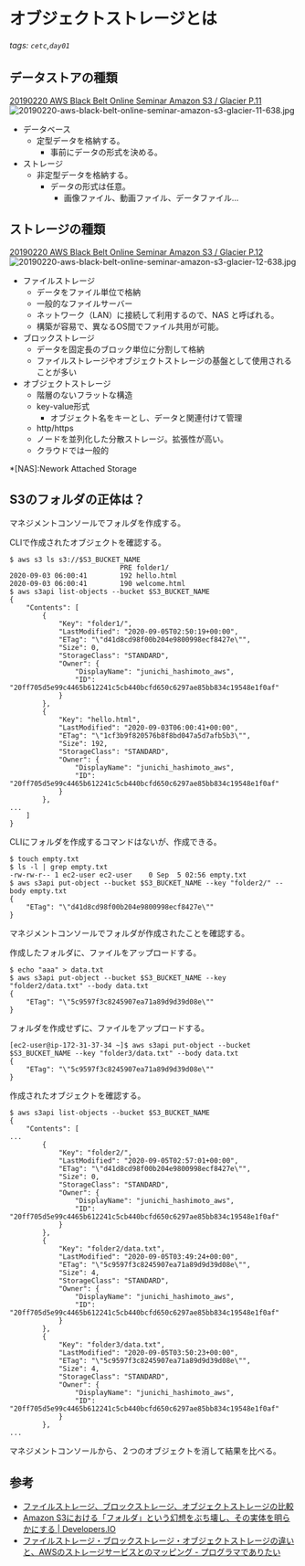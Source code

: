 オブジェクトストレージとは
=

###### tags: `cetc`,`day01`

## データストアの種類
[20190220 AWS Black Belt Online Seminar Amazon S3 / Glacier P.11](https://www.slideshare.net/AmazonWebServicesJapan/20190220-aws-black-belt-online-seminar-amazon-s3-glacier)
![20190220-aws-black-belt-online-seminar-amazon-s3-glacier-11-638.jpg](https://image.slidesharecdn.com/20190220aws-blackbelts3glacier-190226063716/95/20190220-aws-black-belt-online-seminar-amazon-s3-glacier-11-638.jpg?cb=1551163101)

- データベース
    - 定型データを格納する。
        - 事前にデータの形式を決める。
- ストレージ
    - 非定型データを格納する。
        - データの形式は任意。
            - 画像ファイル、動画ファイル、データファイル...

## ストレージの種類
[20190220 AWS Black Belt Online Seminar Amazon S3 / Glacier P.12](https://www.slideshare.net/AmazonWebServicesJapan/20190220-aws-black-belt-online-seminar-amazon-s3-glacier)
![20190220-aws-black-belt-online-seminar-amazon-s3-glacier-12-638.jpg](https://image.slidesharecdn.com/20190220aws-blackbelts3glacier-190226063716/95/20190220-aws-black-belt-online-seminar-amazon-s3-glacier-12-638.jpg?cb=1551163101)

- ファイルストレージ
    - データをファイル単位で格納
    - 一般的なファイルサーバー
    - ネットワーク（LAN）に接続して利用するので、NAS と呼ばれる。
    - 構築が容易で、異なるOS間でファイル共用が可能。
- ブロックストレージ
    - データを固定長のブロック単位に分割して格納
    - ファイルストレージやオブジェクトストレージの基盤として使用されることが多い
- オブジェクトストレージ
    - 階層のないフラットな構造
    - key-value形式
        - オブジェクト名をキーとし、データと関連付けて管理
    - http/https
    - ノードを並列化した分散ストレージ。拡張性が高い。
    - クラウドでは一般的

*[NAS]:Nework Attached Storage 

## S3のフォルダの正体は？

マネジメントコンソールでフォルダを作成する。

CLIで作成されたオブジェクトを確認する。

```bash=+
$ aws s3 ls s3://$S3_BUCKET_NAME
                           PRE folder1/
2020-09-03 06:00:41        192 hello.html
2020-09-03 06:00:41        190 welcome.html
$ aws s3api list-objects --bucket $S3_BUCKET_NAME
{
    "Contents": [
        {
            "Key": "folder1/",
            "LastModified": "2020-09-05T02:50:19+00:00",
            "ETag": "\"d41d8cd98f00b204e9800998ecf8427e\"",
            "Size": 0,
            "StorageClass": "STANDARD",
            "Owner": {
                "DisplayName": "junichi_hashimoto_aws",
                "ID": "20ff705d5e99c4465b612241c5cb440bcfd650c6297ae85bb834c19548e1f0af"
            }
        },
        {
            "Key": "hello.html",
            "LastModified": "2020-09-03T06:00:41+00:00",
            "ETag": "\"1cf3b9f820576b8f8bd047a5d7afb5b3\"",
            "Size": 192,
            "StorageClass": "STANDARD",
            "Owner": {
                "DisplayName": "junichi_hashimoto_aws",
                "ID": "20ff705d5e99c4465b612241c5cb440bcfd650c6297ae85bb834c19548e1f0af"
            }
        },
...
    ]
}
```

CLIにフォルダを作成するコマンドはないが、作成できる。
```bash=+
$ touch empty.txt
$ ls -l | grep empty.txt
-rw-rw-r-- 1 ec2-user ec2-user    0 Sep  5 02:56 empty.txt
$ aws s3api put-object --bucket $S3_BUCKET_NAME --key "folder2/" --body empty.txt
{
    "ETag": "\"d41d8cd98f00b204e9800998ecf8427e\""
}
```

マネジメントコンソールでフォルダが作成されたことを確認する。


作成したフォルダに、ファイルをアップロードする。
```bash=+
$ echo "aaa" > data.txt
$ aws s3api put-object --bucket $S3_BUCKET_NAME --key "folder2/data.txt" --body data.txt
{
    "ETag": "\"5c9597f3c8245907ea71a89d9d39d08e\""
}

```

フォルダを作成せずに、ファイルをアップロードする。
```bash=+
[ec2-user@ip-172-31-37-34 ~]$ aws s3api put-object --bucket $S3_BUCKET_NAME --key "folder3/data.txt" --body data.txt 
{
    "ETag": "\"5c9597f3c8245907ea71a89d9d39d08e\""
}

```

作成されたオブジェクトを確認する。

```bash=+
$ aws s3api list-objects --bucket $S3_BUCKET_NAME
{
    "Contents": [
...    
        {
            "Key": "folder2/",
            "LastModified": "2020-09-05T02:57:01+00:00",
            "ETag": "\"d41d8cd98f00b204e9800998ecf8427e\"",
            "Size": 0,
            "StorageClass": "STANDARD",
            "Owner": {
                "DisplayName": "junichi_hashimoto_aws",
                "ID": "20ff705d5e99c4465b612241c5cb440bcfd650c6297ae85bb834c19548e1f0af"
            }
        },
        {
            "Key": "folder2/data.txt",
            "LastModified": "2020-09-05T03:49:24+00:00",
            "ETag": "\"5c9597f3c8245907ea71a89d9d39d08e\"",
            "Size": 4,
            "StorageClass": "STANDARD",
            "Owner": {
                "DisplayName": "junichi_hashimoto_aws",
                "ID": "20ff705d5e99c4465b612241c5cb440bcfd650c6297ae85bb834c19548e1f0af"
            }
        },
        {
            "Key": "folder3/data.txt",
            "LastModified": "2020-09-05T03:50:23+00:00",
            "ETag": "\"5c9597f3c8245907ea71a89d9d39d08e\"",
            "Size": 4,
            "StorageClass": "STANDARD",
            "Owner": {
                "DisplayName": "junichi_hashimoto_aws",
                "ID": "20ff705d5e99c4465b612241c5cb440bcfd650c6297ae85bb834c19548e1f0af"
            }
        },
...
```

マネジメントコンソールから、２つのオブジェクトを消して結果を比べる。

## 参考
- [ファイルストレージ、ブロックストレージ、オブジェクトストレージの比較](https://www.redhat.com/ja/topics/data-storage/file-block-object-storage)
- [Amazon S3における「フォルダ」という幻想をぶち壊し、その実体を明らかにする \| Developers\.IO](https://dev.classmethod.jp/articles/amazon-s3-folders/)
- [ファイルストレージ・ブロックストレージ・オブジェクトストレージの違いと、AWSのストレージサービスとのマッピング \- プログラマでありたい](https://blog.takuros.net/entry/2020/09/06/183748)

